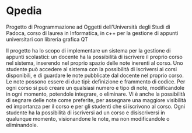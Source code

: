 # Qpedia
Progetto di Programmazione ad Oggetti dell'Università degli Studi di Padoca, corso di laurea in Informatica, 
in c++ per la gestione di appunti universitari con libreria grafica QT

Il progetto ha lo scopo di implementare un sistema per la gestione di appunti scolastici: un
docente ha la possibilità di iscrivere il proprio corso nel sistema, inserendo nel proprio spazio delle
note inerenti al corso. Uno studente può accedere al sistema con la possibilità di iscriversi ai corsi
disponibili, e di guardare le note pubblicate dal docente nel proprio corso.
Le note possono essere di due tipi: definizione e frammento di codice.
Per ogni corso si può creare un qualsiasi numero e tipo di note, modificandole in ogni momento,
potendole integrare, o eliminare. Vi è anche la possibilità di segnare delle note come preferite, per
assegnare una maggiore visibilità ed importanza per il corso e per gli studenti che si iscrivono al
corso.
Ogni studente ha la possibilità di iscriversi ad un corso e disiscriversi in qualunque momento,
visionandone le note, ma non modificandole o eliminandole.
